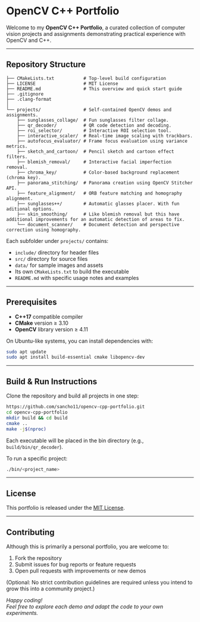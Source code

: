 # OpenCV C++ Portfolio

Welcome to my **OpenCV C++ Portfolio**, a curated collection of computer vision projects and assignments demonstrating practical experience with OpenCV and C++.

---

## Repository Structure

```
├── CMakeLists.txt           # Top-level build configuration
├── LICENSE                  # MIT License
├── README.md                # This overview and quick start guide
├── .gitignore
├── .clang-format
│
└── projects/                # Self-contained OpenCV demos and assignments.
    ├── sunglasses_collage/  # Fun sunglasses filter collage.
    ├── qr_decoder/          # QR code detection and decoding.
    ├── roi_selector/        # Interactive ROI selection tool.
    ├── interactive_scaler/  # Real-time image scaling with trackbars.
    ├── autofocus_evaluator/ # Frame focus evaluation using variance metrics.
    ├── sketch_and_cartoon/  # Pencil sketch and cartoon effect filters.
    ├── blemish_removal/     # Interactive facial imperfection removal.
    ├── chroma_key/          # Color-based background replacement (chroma key).
    ├── panorama_stitching/  # Panorama creation using OpenCV Stitcher API.
    ├── feature_alignment/   # ORB feature matching and homography alignment.
    ├── sunglasses++/        # Automatic glasses placer. With fun aditional options.
    ├── skin_smoothing/      # Like blemish removal but this have additional improvements for an automatic detection of areas to fix.
    └── document_scanner/    # Document detection and perspective correction using homography.
```

Each subfolder under `projects/` contains:
- `include/` directory for header files
- `src/` directory for source files
- `data/` for sample images and assets
- Its own `CMakeLists.txt` to build the executable
- `README.md` with specific usage notes and examples

---

## Prerequisites

- **C++17** compatible compiler
- **CMake** version ≥ 3.10
- **OpenCV** library version ≥ 4.11

On Ubuntu-like systems, you can install dependencies with:

```bash
sudo apt update
sudo apt install build-essential cmake libopencv-dev
```

---

## Build & Run Instructions

Clone the repository and build all projects in one step:

```bash
https://github.com/sancho11/opencv-cpp-portfolio.git
cd opencv-cpp-portfolio
mkdir build && cd build
cmake ..
make -j$(nproc)
```

Each executable will be placed in the bin directory (e.g., `build/bin/qr_decoder`).

To run a specific project:

```bash
./bin/<project_name>
```

---

## License

This portfolio is released under the [MIT License](LICENSE).

---

## Contributing

Although this is primarily a personal portfolio, you are welcome to:

1. Fork the repository
2. Submit issues for bug reports or feature requests
3. Open pull requests with improvements or new demos

(Optional: No strict contribution guidelines are required unless you intend to grow this into a community project.)

*Happy coding!*  
*Feel free to explore each demo and adapt the code to your own experiments.*